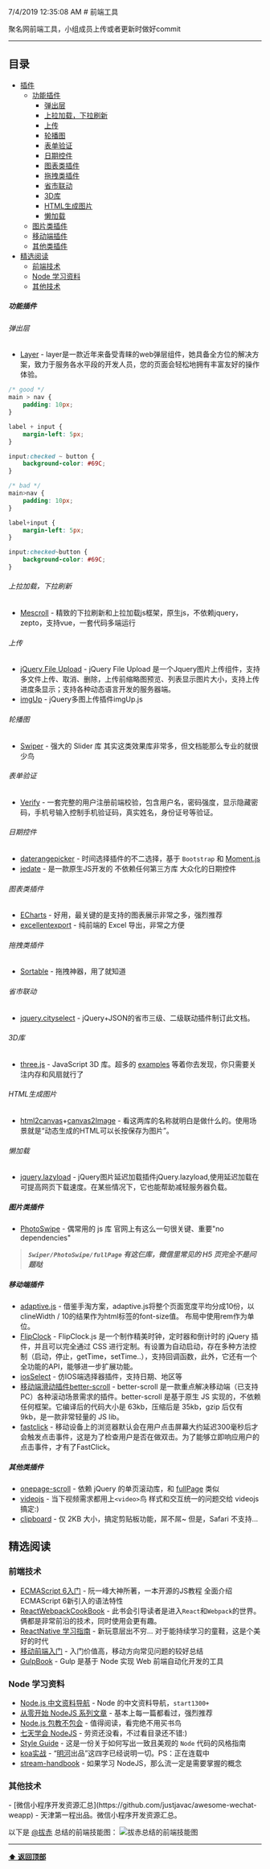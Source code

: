 7/4/2019 12:35:08 AM # 前端工具 

聚名网前端工具，小组成员上传或者更新时做好commit

---

## 目录
- [插件](#plugins)
  - [功能插件](#features)
     - [弹出层](#features)
     - [上拉加载，下拉刷新](#features)
     - [上传](#features)
     - [轮播图](#features)
     - [表单验证](#features)
     - [日期控件](#features)
     - [图表类插件](#features)
     - [拖拽类插件](#features)
     - [省市联动](#features)
     - [3D库](#features)
     - [HTML生成图片](#features)
     - [懒加载](#features)
  - [图片类插件](#images)
  - [移动端插件](#mobile)
  - [其他类插件](#other)
- [精选阅读](#read)
  - [前端技术](#fedev)
  - [Node 学习资料](#node_read)
  - [其他技术](#otherdev)


<h5 id="features">功能插件</h5>
<h6 id="featuresx">弹出层</h6>

- [Layer](http://layer.layui.com/?alone) - layer是一款近年来备受青睐的web弹层组件，她具备全方位的解决方案，致力于服务各水平段的开发人员，您的页面会轻松地拥有丰富友好的操作体验。
```css
/* good */
main > nav {
    padding: 10px;
}

label + input {
    margin-left: 5px;
}

input:checked ~ button {
    background-color: #69C;
}

/* bad */
main>nav {
    padding: 10px;
}

label+input {
    margin-left: 5px;
}

input:checked~button {
    background-color: #69C;
}
```

<h6 id="features">上拉加载，下拉刷新</h6>

- [Mescroll](http://www.mescroll.com/) - 精致的下拉刷新和上拉加载js框架，原生js，不依赖jquery，zepto，支持vue，一套代码多端运行
<h6 id="features">上传</h6>

- [jQuery File Upload](http://www.jq22.com/jquery-info230) - jQuery File Upload 是一个Jquery图片上传组件，支持多文件上传、取消、删除，上传前缩略图预览、列表显示图片大小，支持上传进度条显示；支持各种动态语言开发的服务器端。
- [imgUp](http://www.jq22.com/jquery-info13194) - jQuery多图上传插件imgUp.js
<h6 id="features">轮播图</h6>

- [Swiper](http://www.swiper.com.cn) - 强大的 Slider 库 其实这类效果库非常多，但文档能那么专业的就很少鸟
<h6 id="features">表单验证</h6>

- [Verify](http://www.jq22.com/jquery-info6134) - 一套完整的用户注册前端校验，包含用户名，密码强度，显示隐藏密码，手机号输入控制手机验证码，真实姓名，身份证号等验证。
<h6 id="features">日期控件</h6>

- [daterangepicker](http://www.daterangepicker.com) - 时间选择插件的不二选择，基于 ```Bootstrap``` 和 [Moment.js](http://momentjs.com/)
- [jedate](http://www.jemui.com/uidoc/jedate.html) - 是一款原生JS开发的 不依赖任何第三方库 大众化的日期控件
<h6 id="features">图表类插件</h6>

- [ECharts](http://echarts.baidu.com/index.html) - 好用，最关键的是支持的图表展示非常之多，强烈推荐
- [excellentexport](https://github.com/jmaister/excellentexport) - 纯前端的 Excel 导出，非常之方便
<h6 id="features">拖拽类插件</h6>

- [Sortable](https://github.com/RubaXa/Sortable) - 拖拽神器，用了就知道
<h6 id="features">省市联动</h6>

- [jquery.cityselect](https://github.com/akveo/blur-admin) - jQuery+JSON的省市三级、二级联动插件制订此文档。
<h6 id="features">3D库</h6>

- [three.js](https://github.com/mrdoob/three.js) - JavaScript 3D 库。超多的 [examples](http://threejs.org/examples/) 等着你去发现，你只需要关注内存和风扇就行了
<h6 id="features">HTML生成图片</h6>

- [html2canvas](https://github.com/niklasvh/html2canvas)+[canvas2Image](https://github.com/randreucetti/canvas2image) - 看这两库的名称就明白是做什么的。使用场景就是“动态生成的HTML可以长按保存为图片”。
<h6 id="features">懒加载</h6>

- [jquery.lazyload](http://www.jq22.com/yanshi390) - jQuery图片延迟加载插件jQuery.lazyload,使用延迟加载在可提高网页下载速度。在某些情况下，它也能帮助减轻服务器负载。

<h5 id="images">图片类插件</h5>

- [PhotoSwipe](http://photoswipe.com/) - 偶常用的 js 库 官网上有这么一句很关键、重要"no dependencies"
> ___```Swiper/PhotoSwipe/fullPage``` 有这仨库，微信里常见的 H5 页完全不是问题哒___
<h5 id="mobile">移动端插件</h5>

- [adaptive.js](https://github.com/Vibing/adaptive) - 借鉴手淘方案，adaptive.js将整个页面宽度平均分成10份，以clineWidth / 10的结果作为html标签的font-size值。 布局中使用rem作为单位。
- [FlipClock](http://www.flipclockjs.com/) - FlipClock.js 是一个制作精美时钟，定时器和倒计时的 jQuery 插件，并且可以完全通过 CSS 进行定制。有设置为自动启动，存在多种方法控制（启动，停止，getTime，setTime..），支持回调函数，此外，它还有一个全功能的API，能够进一步扩展功能。
- [iosSelect](http://zhoushengfe.com/iosselect/website/index.html) - 仿IOS端选择器插件，支持日期、地区等
- [移动端滑动插件better-scroll](http://ustbhuangyi.github.io/better-scroll/doc/zh-hans/#better-scroll) - better-scroll 是一款重点解决移动端（已支持 PC）各种滚动场景需求的插件。better-scroll 是基于原生 JS 实现的，不依赖任何框架。它编译后的代码大小是 63kb，压缩后是 35kb，gzip 后仅有 9kb，是一款非常轻量的 JS lib。
- [fastclick](https://majing.io/posts/10000007721218) - 移动设备上的浏览器默认会在用户点击屏幕大约延迟300毫秒后才会触发点击事件，这是为了检查用户是否在做双击。为了能够立即响应用户的点击事件，才有了FastClick。
<h5 id="mobile">其他类插件</h5>

- [onepage-scroll](https://github.com/peachananr/onepage-scroll) - 依赖 jQuery 的单页滚动库，和 [fullPage](http://alvarotrigo.com/fullPage/) 类似
- [videojs](http://videojs.com/) - 当下视频需求都用上```<video>```鸟 样式和交互统一的问题交给 videojs 搞定:)
- [clipboard](http://zenorocha.github.io/clipboard.js/) - 仅 2KB 大小，搞定剪贴板功能，屌不屌~ 但是，Safari 不支持...


<h2 id="read">精选阅读</h2>

<h3 id="fedev">前端技术</h3>

- [ECMAScript 6入门](http://es6.ruanyifeng.com/) - 阮一峰大神所著，一本开源的JS教程 全面介绍 ECMAScript 6新引入的语法特性
- [ReactWebpackCookBook](https://fakefish.github.io/react-webpack-cookbook/index.html) - 此书会引导读者是进入```React```和```Webpack```的世界。 俩都是非常前沿的技术，同时使用会更有趣。
- [ReactNative 学习指南](https://github.com/ele828/react-native-guide) - 新玩意层出不穷... 对于能持续学习的童鞋，这是个美好的时代
- [移动前端入门](http://gold.xitu.io/entry/56c29abfa34131005b8cb1f3) - 入门价值高，移动方向常见问题的较好总结
- [GulpBook](https://github.com/nimojs/gulp-book) - Gulp 是基于 Node 实现 Web 前端自动化开发的工具

<h3 id="node_read">Node 学习资料</h3>

- [Node.js 中文资料导航](https://github.com/youyudehexie/node123) - Node 的中文资料导航，```start1300+```
- [从零开始 NodeJS 系列文章](http://blog.fens.me/series-nodejs/) - 基本上每一篇都看过，强烈推荐
- [Node.js 包教不包会](http://nqdeng.github.io/7-days-nodejs/) - 值得阅读，看完绝不用买书鸟
- [七天学会 NodeJS](https://github.com/alsotang/node-lessons) - 劳资还没看，不过看目录还不错:)
- [Style Guide](https://github.com/dead-horse/node-style-guide) - 这是一份关于如何写出一致且美观的 ```Node``` 代码的风格指南
- [koa实战](http://book.apebook.org/minghe/koa-action/index.html) - “[明河](https://github.com/minghe)出品”这四字已经说明一切。PS：正在连载中
- [stream-handbook](https://github.com/jabez128/stream-handbook) - 如果学习 NodeJS，那么流一定是需要掌握的概念

<h3 id="otherdev">其他技术</h3>
- [微信小程序开发资源汇总](https://github.com/justjavac/awesome-wechat-weapp) - 天津第一程出品。微信小程序开发资源汇总。


以下是 [@拔赤](http://weibo.com/jayli) 总结的前端技能图：
![拔赤总结的前端技能图](https://raw.githubusercontent.com/nieweidong/fetool/master/img/fe.jpg)

---

**[⬆ 返回顶部](#前端工具)**
